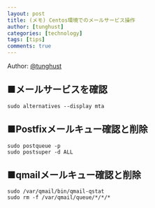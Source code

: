 ```yaml
---
layout: post
title: (メモ) Centos環境でのメールサービス操作
author: [tunghust]
categories: [technology]
tags: [tips]
comments: true
---
```


Author: [@tunghust](https://github.com/tunghust)

## ■メールサービスを確認 
`sudo alternatives --display mta`

## ■Postfixメールキュー確認と削除
`sudo postqueue -p`  
`sudo postsuper -d ALL`

## ■qmailメールキュー確認と削除
`sudo /var/qmail/bin/qmail-qstat`  
`sudo rm -f /var/qmail/queue/*/*/*`

